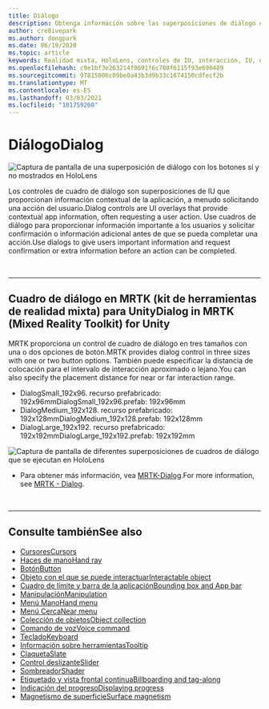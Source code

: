 ```yaml
---
title: Diálogo
description: Obtenga información sobre las superposiciones de diálogo en MRTK y cómo usarlas en aplicaciones de realidad mixta.
author: cre8ivepark
ms.author: dongpark
ms.date: 06/19/2020
ms.topic: article
keywords: Realidad mixta, HoloLens, controles de IU, interacción, IU, experiencia de usuario, diseño de la experiencia del usuario, interfaz de usuario espacial, interacción espacial, interfaz de usuario 3D, experiencia en 3D, auriculares
ms.openlocfilehash: c9e1bf3e263214f9691f6c788f6115f93e690489
ms.sourcegitcommit: 97815006c09be0a43b3d9b33c1674150cdfecf2b
ms.translationtype: MT
ms.contentlocale: es-ES
ms.lasthandoff: 03/03/2021
ms.locfileid: "101759260"
---
```

# <a name="dialog"></a><span data-ttu-id="c4f35-104">Diálogo</span><span class="sxs-lookup"><span data-stu-id="c4f35-104">Dialog</span></span>

![Captura de pantalla de una superposición de diálogo con los botones sí y no mostrados en HoloLens](images/MRTK_UX_Dialog.jpg)

<span data-ttu-id="c4f35-106">Los controles de cuadro de diálogo son superposiciones de IU que proporcionan información contextual de la aplicación, a menudo solicitando una acción del usuario.</span><span class="sxs-lookup"><span data-stu-id="c4f35-106">Dialog controls are UI overlays that provide contextual app information, often requesting a user action.</span></span> <span data-ttu-id="c4f35-107">Use cuadros de diálogo para proporcionar información importante a los usuarios y solicitar confirmación o información adicional antes de que se pueda completar una acción.</span><span class="sxs-lookup"><span data-stu-id="c4f35-107">Use dialogs to give users important information and request confirmation or extra information before an action can be completed.</span></span>

<br>

---

## <a name="dialog-in-mrtk-mixed-reality-toolkit-for-unity"></a><span data-ttu-id="c4f35-108">Cuadro de diálogo en MRTK (kit de herramientas de realidad mixta) para Unity</span><span class="sxs-lookup"><span data-stu-id="c4f35-108">Dialog in MRTK (Mixed Reality Toolkit) for Unity</span></span>
<span data-ttu-id="c4f35-109">MRTK proporciona un control de cuadro de diálogo en tres tamaños con una o dos opciones de botón.</span><span class="sxs-lookup"><span data-stu-id="c4f35-109">MRTK provides dialog control in three sizes with one or two button options.</span></span> <span data-ttu-id="c4f35-110">También puede especificar la distancia de colocación para el intervalo de interacción aproximado o lejano.</span><span class="sxs-lookup"><span data-stu-id="c4f35-110">You can also specify the placement distance for near or far interaction range.</span></span> 

- <span data-ttu-id="c4f35-111">DialogSmall_192x96. recurso prefabricado: 192x96mm</span><span class="sxs-lookup"><span data-stu-id="c4f35-111">DialogSmall_192x96.prefab: 192x96mm</span></span>
- <span data-ttu-id="c4f35-112">DialogMedium_192x128. recurso prefabricado: 192x128mm</span><span class="sxs-lookup"><span data-stu-id="c4f35-112">DialogMedium_192x128.prefab: 192x128mm</span></span>
- <span data-ttu-id="c4f35-113">DialogLarge_192x192. recurso prefabricado: 192x192mm</span><span class="sxs-lookup"><span data-stu-id="c4f35-113">DialogLarge_192x192.prefab: 192x192mm</span></span>

![Captura de pantalla de diferentes superposiciones de cuadros de diálogo que se ejecutan en HoloLens](images/MRTK_UX_Dialog_Types.jpg)


* <span data-ttu-id="c4f35-115">Para obtener más información, vea [MRTK-Dialog](https://docs.microsoft.com/windows/mixed-reality/mrtk-docs/features/experimental/dialog.md).</span><span class="sxs-lookup"><span data-stu-id="c4f35-115">For more information, see [MRTK - Dialog](https://docs.microsoft.com/windows/mixed-reality/mrtk-docs/features/experimental/dialog.md).</span></span>

<br>

---

## <a name="see-also"></a><span data-ttu-id="c4f35-116">Consulte también</span><span class="sxs-lookup"><span data-stu-id="c4f35-116">See also</span></span>

* [<span data-ttu-id="c4f35-117">Cursores</span><span class="sxs-lookup"><span data-stu-id="c4f35-117">Cursors</span></span>](cursors.md)
* [<span data-ttu-id="c4f35-118">Haces de mano</span><span class="sxs-lookup"><span data-stu-id="c4f35-118">Hand ray</span></span>](point-and-commit.md)
* [<span data-ttu-id="c4f35-119">Botón</span><span class="sxs-lookup"><span data-stu-id="c4f35-119">Button</span></span>](button.md)
* [<span data-ttu-id="c4f35-120">Objeto con el que se puede interactuar</span><span class="sxs-lookup"><span data-stu-id="c4f35-120">Interactable object</span></span>](interactable-object.md)
* [<span data-ttu-id="c4f35-121">Cuadro de límite y barra de la aplicación</span><span class="sxs-lookup"><span data-stu-id="c4f35-121">Bounding box and App bar</span></span>](app-bar-and-bounding-box.md)
* [<span data-ttu-id="c4f35-122">Manipulación</span><span class="sxs-lookup"><span data-stu-id="c4f35-122">Manipulation</span></span>](direct-manipulation.md)
* [<span data-ttu-id="c4f35-123">Menú Mano</span><span class="sxs-lookup"><span data-stu-id="c4f35-123">Hand menu</span></span>](hand-menu.md)
* [<span data-ttu-id="c4f35-124">Menú Cerca</span><span class="sxs-lookup"><span data-stu-id="c4f35-124">Near menu</span></span>](near-menu.md)
* [<span data-ttu-id="c4f35-125">Colección de objetos</span><span class="sxs-lookup"><span data-stu-id="c4f35-125">Object collection</span></span>](object-collection.md)
* [<span data-ttu-id="c4f35-126">Comando de voz</span><span class="sxs-lookup"><span data-stu-id="c4f35-126">Voice command</span></span>](voice-input.md)
* [<span data-ttu-id="c4f35-127">Teclado</span><span class="sxs-lookup"><span data-stu-id="c4f35-127">Keyboard</span></span>](keyboard.md)
* [<span data-ttu-id="c4f35-128">Información sobre herramientas</span><span class="sxs-lookup"><span data-stu-id="c4f35-128">Tooltip</span></span>](tooltip.md)
* [<span data-ttu-id="c4f35-129">Claqueta</span><span class="sxs-lookup"><span data-stu-id="c4f35-129">Slate</span></span>](slate.md)
* [<span data-ttu-id="c4f35-130">Control deslizante</span><span class="sxs-lookup"><span data-stu-id="c4f35-130">Slider</span></span>](slider.md)
* [<span data-ttu-id="c4f35-131">Sombreador</span><span class="sxs-lookup"><span data-stu-id="c4f35-131">Shader</span></span>](shader.md)
* [<span data-ttu-id="c4f35-132">Etiquetado y vista frontal continua</span><span class="sxs-lookup"><span data-stu-id="c4f35-132">Billboarding and tag-along</span></span>](billboarding-and-tag-along.md)
* [<span data-ttu-id="c4f35-133">Indicación del progreso</span><span class="sxs-lookup"><span data-stu-id="c4f35-133">Displaying progress</span></span>](progress.md)
* [<span data-ttu-id="c4f35-134">Magnetismo de superficie</span><span class="sxs-lookup"><span data-stu-id="c4f35-134">Surface magnetism</span></span>](surface-magnetism.md)
